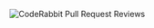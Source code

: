 ![CodeRabbit Pull Request Reviews](https://img.shields.io/coderabbit/prs/github/rishipr-ui/Glogen?utm_source=oss&utm_medium=github&utm_campaign=rishipr-ui%2FGlogen&labelColor=171717&color=FF570A&link=https%3A%2F%2Fcoderabbit.ai&label=CodeRabbit+Reviews)
